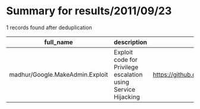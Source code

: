 
# Summary for results/2011/09/23
    
1 records found after deduplication

| full_name | description | html_url | matched_list | matched_count | pushed_at | size | stargazers_count | language | forks_count |
|---------------------------------|---------------------------------------------------------------|----------------------------------------------------|----------------|-----------------|---------------------------|--------|--------------------|------------|---------------|
| madhur/Google.MakeAdmin.Exploit | Exploit code for Privilege escalation using Service Hijacking | https://github.com/madhur/Google.MakeAdmin.Exploit | ['exploit'] | 1 | 2011-09-23 19:50:43+00:00 | 96 | 1 | C# | 0 |
